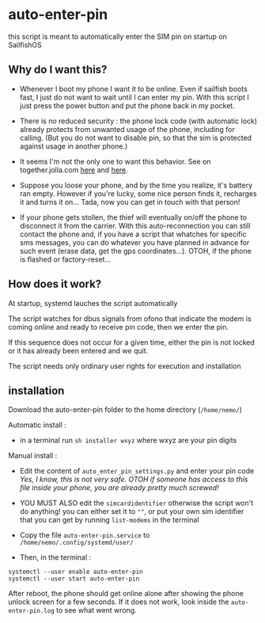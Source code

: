 # auto-enter-pin
this script is meant to automatically enter the SIM pin on startup on SailfishOS

## Why do I want this? 

* Whenever I boot my phone I want it to be online.
 Even if sailfish boots fast, I just do not want to wait until I can enter my pin. 
 With this script I just press the power button and put the phone back in my pocket.

* There is no reduced security : the phone lock code (with automatic lock) already
 protects from unwanted usage of the phone, including for calling.
(But you do not want to disable pin, so that the sim is protected against usage in another phone.)

* It seems I'm not the only one to want this behavior. See on together.jolla.com [here](https://together.jolla.com/question/189508/auto-unlock-sim-card-dont-ask-for-the-sim-pin/) and [here](https://together.jolla.com/question/76289/reboot-without-pin-code-query/).

* Suppose you loose your phone, and by the time you realize, it's battery ran empty.
However if you're lucky, some nice person finds it, recharges it and turns it on...
Tada, now you can get in touch with that person!

* If your phone gets stollen, the thief will eventually on/off the phone to disconnect it from the 
carrier. With this auto-reconnection you can still contact the phone and, if you have a script
that whatches for specific sms messages, you can do whatever you have planned in advance for
such event (erase data, get the gps coordinates...). OTOH, if the phone is flashed or factory-reset... 

## How does it work?

At startup, systemd lauches the script automatically

The script watches for dbus signals from ofono that indicate the modem is
coming online and ready to receive pin code, then we enter the pin.

If this sequence does not occur for a given time,
either the pin is not locked or it has already been entered and we quit.

The script needs only ordinary user rights for execution and installation
## installation 

Download the auto-enter-pin folder to the home directory (`/home/nemo/`)

Automatic install :
- in a terminal run `sh installer wxyz` where wxyz are your pin digits

Manual install :
- Edit the content of `auto_enter_pin_settings.py` and enter your pin code
_Yes, I know, this is not very safe. OTOH if someone has access to this file
inside your phone, you are already pretty much screwed!_

- YOU MUST ALSO edit the `simcardidentifier` otherwise the script won't do anything!
you can either set it to `""`, or put your own sim identifier that you can get by running 
`list-modems` in the terminal

- Copy the file `auto-enter-pin.service` to `/home/nemo/.config/systemd/user/`
- Then, in the terminal :
```
systemctl --user enable auto-enter-pin
systemctl --user start auto-enter-pin
 ```
After reboot, the phone should get online alone after showing the phone unlock screen 
for a few seconds. If it does not work, look inside the `auto-enter-pin.log` to see
what went wrong.
